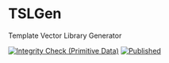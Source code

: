 # TSLGen
Template Vector Library Generator

[![Integrity Check (Primitive Data)](https://github.com/db-tu-dresden/TSLGen/actions/workflows/generator_integrity_check_pipeline.yml/badge.svg)](https://github.com/db-tu-dresden/TSLGen/actions/workflows/generator_integrity_check_pipeline.yml)
[![Published](https://github.com/db-tu-dresden/TSLGen/actions/workflows/update_tsl.yml/badge.svg)](https://github.com/db-tu-dresden/TSLGen/actions/workflows/update_tsl.yml)